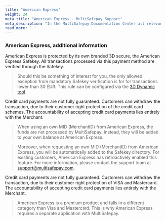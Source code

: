 ```yaml
---
title: "American Express"
weight: 24
meta_title: "American Express - MultiSafepay Support"
meta_description: "In the MultiSafepay Documentation Center all relevant information regarding our Plugins and API. As well as Support pages for Payment Method, Tools and General Questions. You can also find the contact details of our Support Team and Integration Team."
read_more: '.'
---
```

### American Express, additional information 
American Express is protected by its own branded 3D secure, the American Express Safekey. All transactions processed via this payment method are verified through the Safekey. 

> Should this be something of interest for you, the only allowed exception from mandatory Safekey verification is for for transactions lower than 30 EUR. This rule can be configured via the [3D Dynamic tool](/tools/server2server/3d-dynamics/).


Credit card payments are not fully guaranteed. Customers can withdraw the transaction, due to their customer right protection of the credit card schemes. The accountability​ of accepting credit card payments lies entirely with the Merchant.

> When using an own MID (MerchantID) from American Express, the funds are not processed by MultiSafepay. Instead, they will be added to your own balance at American Express.

> Moreover, when requesting an own MID (MerchantID) from American Express, you will be automatically added to the Safekey directory. For existing customers, American Express has retroactively enabled this feature. For more information, please contact the support team at <support@multisafepay.com>. 

Credit card payments are not fully guaranteed. Customers can withdraw the transaction, due to their customer right protection of VISA and Mastercard. The accountability​ of accepting credit card payments lies entirely with the Merchant. 

> American Express is a premium product and falls in a different category than Visa and Mastercard. This is why American Express requires a separate application with MultiSafepay.